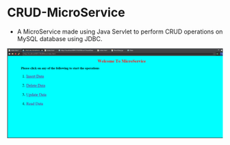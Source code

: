 # CRUD-MicroService
- A MicroService made using Java Servlet to perform CRUD operations on MySQL database using JDBC.

![screenshot1](./assets/front.png)
